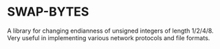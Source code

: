 SWAP-BYTES
==========

A library for changing endianness of unsigned integers of
length 1/2/4/8. Very useful in implementing various network protocols
and file formats.

